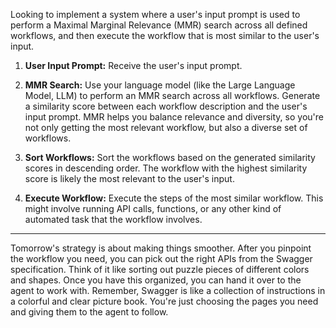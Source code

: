 Looking to implement a system where a user's input prompt is used to perform a Maximal Marginal Relevance (MMR) search across all defined workflows, and then execute the workflow that is most similar to the user's input. 
1. **User Input Prompt:**
   Receive the user's input prompt.

2. **MMR Search:**
   Use your language model (like the Large Language Model, LLM) to perform an MMR search across all workflows. Generate a similarity score between each workflow description and the user's input prompt. MMR helps you balance relevance and diversity, so you're not only getting the most relevant workflow, but also a diverse set of workflows.

3. **Sort Workflows:**
   Sort the workflows based on the generated similarity scores in descending order. The workflow with the highest similarity score is likely the most relevant to the user's input.

4. **Execute Workflow:**
   Execute the steps of the most similar workflow. This might involve running API calls, functions, or any other kind of automated task that the workflow involves.



---
Tomorrow's strategy is about making things smoother. After you pinpoint the workflow you need, you can pick out the right APIs from the Swagger specification. Think of it like sorting out puzzle pieces of different colors and shapes. Once you have this organized, you can hand it over to the agent to work with. Remember, Swagger is like a collection of instructions in a colorful and clear picture book. You're just choosing the pages you need and giving them to the agent to follow.